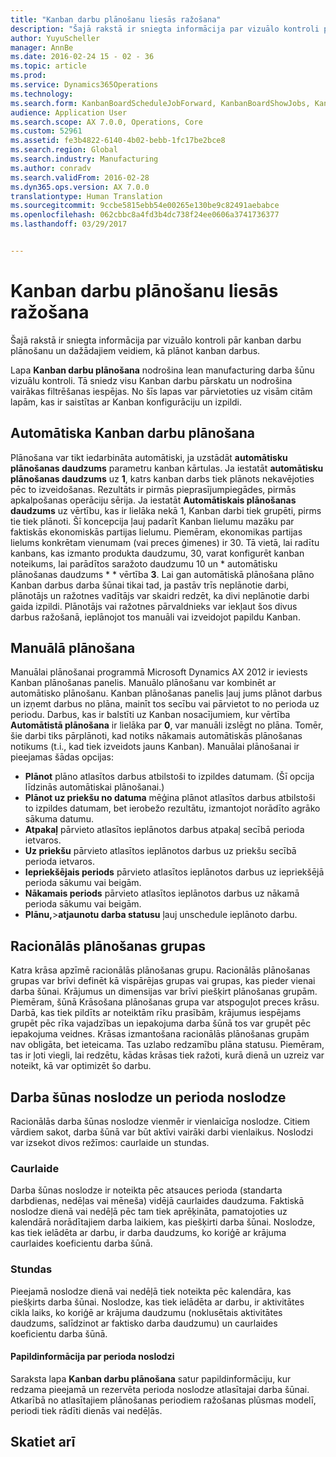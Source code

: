 ```yaml
---
title: "Kanban darbu plānošanu liesās ražošana"
description: "Šajā rakstā ir sniegta informācija par vizuālo kontroli pār kanban darbu plānošanu un dažādajiem veidiem, kā plānot kanban darbus."
author: YuyuScheller
manager: AnnBe
ms.date: 2016-02-24 15 - 02 - 36
ms.topic: article
ms.prod: 
ms.service: Dynamics365Operations
ms.technology: 
ms.search.form: KanbanBoardScheduleJobForward, KanbanBoardShowJobs, KanbanJobSchedulingListPage
audience: Application User
ms.search.scope: AX 7.0.0, Operations, Core
ms.custom: 52961
ms.assetid: fe3b4822-6140-4b02-bebb-1fc17be2bce8
ms.search.region: Global
ms.search.industry: Manufacturing
ms.author: conradv
ms.search.validFrom: 2016-02-28
ms.dyn365.ops.version: AX 7.0.0
translationtype: Human Translation
ms.sourcegitcommit: 9ccbe5815ebb54e00265e130be9c82491aebabce
ms.openlocfilehash: 062cbbc8a4fd3b4dc738f24ee0606a3741736377
ms.lasthandoff: 03/29/2017


---
```


# <a name="kanban-job-scheduling-for-lean-manufacturing"></a>Kanban darbu plānošanu liesās ražošana

Šajā rakstā ir sniegta informācija par vizuālo kontroli pār kanban darbu plānošanu un dažādajiem veidiem, kā plānot kanban darbus.  

Lapa **Kanban darbu plānošana** nodrošina lean manufacturing darba šūnu vizuālu kontroli. Tā sniedz visu Kanban darbu pārskatu un nodrošina vairākas filtrēšanas iespējas. No šīs lapas var pārvietoties uz visām citām lapām, kas ir saistītas ar Kanban konfigurāciju un izpildi.

## <a name="automatic-scheduling-of-kanban-jobs"></a>Automātiska Kanban darbu plānošana
Plānošana var tikt iedarbināta automātiski, ja uzstādāt **automātisku plānošanas daudzums** parametru kanban kārtulas. Ja iestatāt **automātisku plānošanas daudzums** uz **1**, katrs kanban darbs tiek plānots nekavējoties pēc to izveidošanas. Rezultāts ir pirmās pieprasījumpiegādes, pirmās apkalpošanas operāciju sērija. Ja iestatāt **Automātiskais plānošanas daudzums** uz vērtību, kas ir lielāka nekā 1, Kanban darbi tiek grupēti, pirms tie tiek plānoti. Šī koncepcija ļauj padarīt Kanban lielumu mazāku par faktiskās ekonomiskās partijas lielumu. Piemēram, ekonomikas partijas lielums konkrētam vienumam (vai preces ģimenes) ir 30. Tā vietā, lai radītu kanbans, kas izmanto produkta daudzumu, 30, varat konfigurēt kanban noteikums, lai parādītos saražoto daudzumu 10 un * automātisku plānošanas daudzums * * vērtība **3**. Lai gan automātiskā plānošana plāno Kanban darbus darba šūnai tikai tad, ja pastāv trīs neplānotie darbi, plānotājs un ražotnes vadītājs var skaidri redzēt, ka divi neplānotie darbi gaida izpildi. Plānotājs vai ražotnes pārvaldnieks var iekļaut šos divus darbus ražošanā, ieplānojot tos manuāli vai izveidojot papildu Kanban.

## <a name="manual-scheduling"></a>Manuālā plānošana
Manuālai plānošanai programmā Microsoft Dynamics AX 2012 ir ieviests Kanban plānošanas panelis. Manuālo plānošanu var kombinēt ar automātisko plānošanu. Kanban plānošanas panelis ļauj jums plānot darbus un izņemt darbus no plāna, mainīt tos secību vai pārvietot to no perioda uz periodu. Darbus, kas ir balstīti uz Kanban nosacījumiem, kur vērtība **Automātistā plānošana** ir lielāka par **0**, var manuāli izslēgt no plāna. Tomēr, šie darbi tiks pārplānoti, kad notiks nākamais automātiskās plānošanas notikums (t.i., kad tiek izveidots jauns Kanban). Manuālai plānošanai ir pieejamas šādas opcijas:

-   **Plānot** plāno atlasītos darbus atbilstoši to izpildes datumam. (Šī opcija līdzinās automātiskai plānošanai.)
-   **Plānot uz priekšu no datuma** mēģina plānot atlasītos darbus atbilstoši to izpildes datumam, bet ierobežo rezultātu, izmantojot norādīto agrāko sākuma datumu.
-   **Atpakaļ** pārvieto atlasītos ieplānotos darbus atpakaļ secībā perioda ietvaros.
-   **Uz priekšu** pārvieto atlasītos ieplānotos darbus uz priekšu secībā perioda ietvaros.
-   **Iepriekšējais periods** pārvieto atlasītos ieplānotos darbus uz iepriekšējā perioda sākumu vai beigām.
-   **Nākamais periods** pārvieto atlasītos ieplānotos darbus uz nākamā perioda sākumu vai beigām.
-   **Plānu,**&gt;**atjaunotu darba statusu** ļauj unschedule ieplānoto darbu.

## <a name="lean-scheduling-groups"></a>Racionālās plānošanas grupas
Katra krāsa apzīmē racionālās plānošanas grupu. Racionālās plānošanas grupas var brīvi definēt kā vispārējas grupas vai grupas, kas pieder vienai darba šūnai. Krājumus un dimensijas var brīvi piešķirt plānošanas grupām. Piemēram, šūnā Krāsošana plānošanas grupa var atspoguļot preces krāsu. Darbā, kas tiek pildīts ar noteiktām rīku prasībām, krājumus iespējams grupēt pēc rīka vajadzības un iepakojuma darba šūnā tos var grupēt pēc iepakojuma veidnes. Krāsas izmantošana racionālās plānošanas grupām nav obligāta, bet ieteicama. Tas uzlabo redzamību plāna statusu. Piemēram, tas ir ļoti viegli, lai redzētu, kādas krāsas tiek ražoti, kurā dienā un uzreiz var noteikt, kā var optimizēt šo darbu.

## <a name="work-cell-capacity-and-period-capacity"></a>Darba šūnas noslodze un perioda noslodze
Racionālās darba šūnas noslodze vienmēr ir vienlaicīga noslodze. Citiem vārdiem sakot, darba šūnā var būt aktīvi vairāki darbi vienlaikus. Noslodzi var izsekot divos režīmos: caurlaide un stundas.

### <a name="throughput"></a>Caurlaide

Darba šūnas noslodze ir noteikta pēc atsauces perioda (standarta darbdienas, nedēļas vai mēneša) vidējā caurlaides daudzuma. Faktiskā noslodze dienā vai nedēļā pēc tam tiek aprēķināta, pamatojoties uz kalendārā norādītajiem darba laikiem, kas piešķirti darba šūnai. Noslodze, kas tiek ielādēta ar darbu, ir darba daudzums, ko koriģē ar krājuma caurlaides koeficientu darba šūnā.

### <a name="hours"></a>Stundas

Pieejamā noslodze dienā vai nedēļā tiek noteikta pēc kalendāra, kas piešķirts darba šūnai. Noslodze, kas tiek ielādēta ar darbu, ir aktivitātes cikla laiks, ko koriģē ar krājuma daudzumu (noklusētais aktivitātes daudzums, salīdzinot ar faktisko darba daudzumu) un caurlaides koeficientu darba šūnā.

#### <a name="period-capacity-factbox"></a>Papildinformācija par perioda noslodzi

Saraksta lapa **Kanban darbu plānošana** satur papildinformāciju, kur redzama pieejamā un rezervēta perioda noslodze atlasītajai darba šūnai. Atkarībā no atlasītajiem plānošanas periodiem ražošanas plūsmas modelī, periodi tiek rādīti dienās vai nedēļās.

<a name="see-also"></a>Skatiet arī
--------


